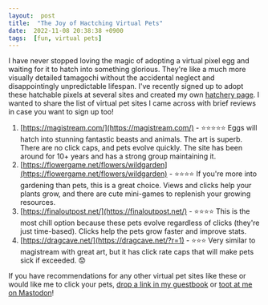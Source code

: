 ```yaml
---
layout:  post
title:  "The Joy of Hactching Virtual Pets"
date:  2022-11-08 20:38:38 +0900
tags:  [fun, virtual pets]  
---
```

I have never stopped loving the magic of adopting a virtual pixel egg and waiting for it to hatch into something glorious. They're like a much more visually detailed tamagochi without the accidental neglect and disappointingly unpredictable lifespan. I've recently signed up to adopt these hatchable pixels at several sites and created my own [hatchery page](/hatch/). I wanted to share the list of virtual pet sites I came across with brief reviews in case you want to sign up too!
<!--excerpt-->
1. [https://magistream.com/](https://magistream.com/) - ⭐⭐⭐⭐⭐ Eggs will hatch into stunning fantastic beasts and animals. The art is superb. There are no click caps, and pets evolve quickly. The site has been around for 10+ years and has a strong group maintaining it.  
2. [https://flowergame.net/flowers/wildgarden](https://flowergame.net/flowers/wildgarden) - ⭐⭐⭐⭐ If you're more into gardening than pets, this is a great choice. Views and clicks help your plants grow, and there are cute mini-games to replenish your growing resources.   
3. [https://finaloutpost.net/](https://finaloutpost.net/) - ⭐⭐⭐⭐ This is the most chill option because these pets evolve regardless of clicks (they're just time-based). Clicks help the pets grow faster and improve stats.   
4. [https://dragcave.net/](https://dragcave.net/?r=1) - ⭐⭐⭐ Very similar to magistream with great art, but it has click rate caps that will make pets sick if exceeded. 😟  

If you have recommendations for any other virtual pet sites like these or would like me to click your pets, [drop a link in my guestbook](http://users.smartgb.com/g/g.php?a=s&i=g19-00587-ce) or [toot at me on Mastodon](https://social.yesterweb.org/@lostletters)!